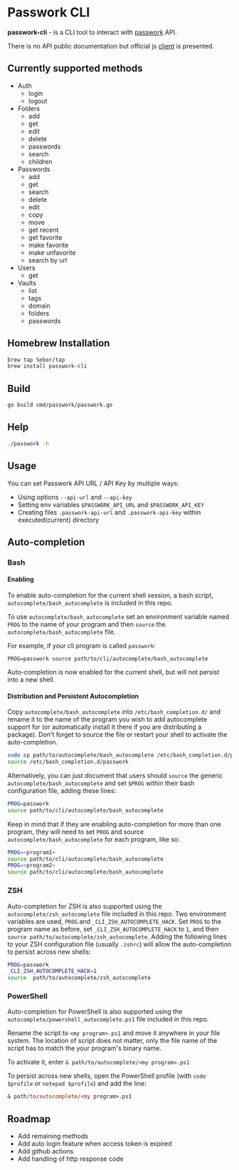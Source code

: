 # Passwork CLI

**passwork-cli** - is a CLI tool to interact with [passwork](<https://passwork.me>) API.

There is no API public documentation but official js [client](<https://github.com/passwork-me/js-connector/tree/main/src/rest-modules>) is presented.

## Currently supported methods

* Auth
  * login
  * logout
* Folders
  * add
  * get
  * edit
  * delete
  * passwords
  * search
  * children
* Passwords
  * add
  * get
  * search
  * delete
  * edit
  * copy
  * move
  * get recent
  * get favorite
  * make favorite
  * make unfavorite
  * search by url
* Users
  * get
* Vaults
  * list
  * tags
  * domain
  * folders
  * passwords

## Homebrew Installation

```bash
brew tap Sebor/tap
brew install passwork-cli
```

## Build

```bash
go build cmd/passwork/passwork.go 
```

## Help

```bash
./passwork -h
```

## Usage

You can set Passwork API URL / API Key by multiple ways:

* Using options `--api-url` and `--api-key`
* Setting env variables `$PASSWORK_API_URL` and `$PASSWORK_API_KEY`
* Creating files `.passwork-api-url` and `.passwork-api-key` within executed(current) directory

## Auto-completion

### Bash

#### Enabling

To enable auto-completion for the current shell session, a bash script,
`autocomplete/bash_autocomplete` is included in this repo.

To use `autocomplete/bash_autocomplete` set an environment variable named `PROG` to
the name of your program and then `source` the `autocomplete/bash_autocomplete` file.

For example, if your cli program is called `passwork`:

`PROG=passwork source path/to/cli/autocomplete/bash_autocomplete`

Auto-completion is now enabled for the current shell, but will not persist into a new shell.

#### Distribution and Persistent Autocompletion

Copy `autocomplete/bash_autocomplete` into `/etc/bash_completion.d/` and rename
it to the name of the program you wish to add autocomplete support for (or
automatically install it there if you are distributing a package). Don't forget
to source the file or restart your shell to activate the auto-completion.

```bash
sudo cp path/to/autocomplete/bash_autocomplete /etc/bash_completion.d/passwork
source /etc/bash_completion.d/passwork
```

Alternatively, you can just document that users should `source` the generic
`autocomplete/bash_autocomplete` and set `$PROG` within their bash configuration
file, adding these lines:

```bash
PROG=passwork
source path/to/cli/autocomplete/bash_autocomplete
```

Keep in mind that if they are enabling auto-completion for more than one program,
they will need to set `PROG` and source `autocomplete/bash_autocomplete` for each
program, like so:

```bash
PROG=<program1>
source path/to/cli/autocomplete/bash_autocomplete
PROG=<program2>
source path/to/cli/autocomplete/bash_autocomplete
```

### ZSH

Auto-completion for ZSH is also supported using the `autocomplete/zsh_autocomplete`
file included in this repo. Two environment variables are used, `PROG` and `_CLI_ZSH_AUTOCOMPLETE_HACK`.
Set `PROG` to the program name as before, set `_CLI_ZSH_AUTOCOMPLETE_HACK` to `1`, and
then `source path/to/autocomplete/zsh_autocomplete`. Adding the following lines to your ZSH
configuration file (usually `.zshrc`) will allow the auto-completion to persist across new shells:

```zsh
PROG=passwork
_CLI_ZSH_AUTOCOMPLETE_HACK=1
source  path/to/autocomplete/zsh_autocomplete
```

### PowerShell

Auto-completion for PowerShell is also supported using the `autocomplete/powershell_autocomplete.ps1`
file included in this repo.

Rename the script to `<my program>.ps1` and move it anywhere in your file system.
The location of script does not matter, only the file name of the script has to match
the your program's binary name.

To activate it, enter `& path/to/autocomplete/<my program>.ps1`

To persist across new shells, open the PowerShell profile (with `code $profile` or `notepad $profile`)
and add the line:

```ps
& path/to/autocomplete/<my program>.ps1
```

## Roadmap

* Add remaining methods
* Add auto login feature when access token is expired
* Add github actions
* Add handling of http response code
